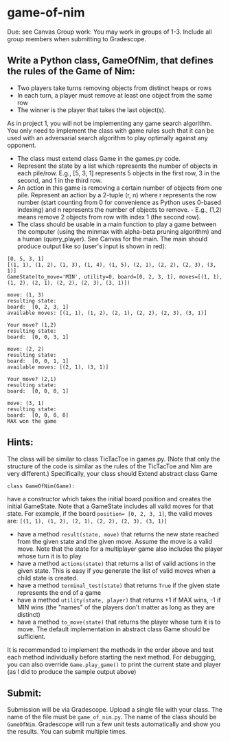 # game-of-nim
Due: see Canvas
Group work: You may work in groups of 1-3. Include all group members when submitting to Gradescope.

## Write a Python class, GameOfNim, that defines the rules of the Game of Nim:
- Two players take turns removing objects from distinct heaps or rows
- In each turn, a player must remove at least one object from the same row
- The winner is the player that takes the last object(s).

As in project 1, you will not be implementing any game search algorithm. You only need to implement the class with game rules such that it can be used with an adversarial search algorithm to play optimally against any opponent.

- The class must extend class Game in the games.py code.
- Represent the state by a list which represents the number of objects in each pile/row. E.g., [5, 3, 1] represents 5 objects in the first row, 3 in the second, and 1 in the third row.
- An action in this game is removing a certain number of objects from one pile. Represent an action by a 2-tuple (r, n) where r represents the row number (start counting from 0 for convenience as Python uses 0-based indexing) and n represents the number of objects to remove. - E.g., (1,2) means remove 2 objects from row with index 1 (the second row).
- The class should be usable in a main function to play a game between the computer (using the minmax with alpha-beta pruning algorithm) and a human (query_player). See Canvas for the main. The main should produce output like so (user's input is shown in red):

```
[0, 5, 3, 1]
[(1, 1), (1, 2), (1, 3), (1, 4), (1, 5), (2, 1), (2, 2), (2, 3), (3, 1)]
GameState(to_move='MIN', utility=0, board=[0, 2, 3, 1], moves=[(1, 1), (1, 2), (2, 1), (2, 2), (2, 3), (3, 1)])

move: (1, 3)
resulting state:
board:  [0, 2, 3, 1]
available moves: [(1, 1), (1, 2), (2, 1), (2, 2), (2, 3), (3, 1)]

Your move? (1,2)
resulting state:
board:  [0, 0, 3, 1]

move: (2, 2)
resulting state:
board:  [0, 0, 1, 1]
available moves: [(2, 1), (3, 1)]

Your move? (2,1)
resulting state:
board:  [0, 0, 0, 1]

move: (3, 1)
resulting state:
board:  [0, 0, 0, 0]
MAX won the game

```
## Hints:
The class will be similar to class TicTacToe in games.py. (Note that only the structure of the code is similar as the rules of the TicTacToe and Nim are very different.) Specifically, your class should 
Extend abstract class Game

```class GameOfNim(Game):```

have a constructor which takes the initial board position and creates the initial GameState. Note that a GameState includes all valid moves for that state. For example, if the board ```position= [0, 2, 3, 1]```, the valid moves are: ```[(1, 1), (1, 2), (2, 1), (2, 2), (2, 3), (3, 1)]```

- have a method ```result(state, move)``` that returns the new state reached from the given state and the given move. Assume the move is a valid move. Note that the state for a multiplayer game also includes the player whose turn it is to play
- have a method ```actions(state)``` that returns a list of valid actions in the given state. This is easy if you generate the list of valid moves when a child state is created.
- have a method ```terminal_test(state)``` that returns ```True``` if the given state represents the end of a game
- have a method ```utility(state, player)``` that returns +1 if MAX wins, -1 if MIN wins (the "names" of the players don't matter as long as they are distinct)
- have a method ```to_move(state)``` that returns the player whose turn it is to move. The default implementation in abstract class Game should be sufficient.

It is recommended to implement the methods in the order above and test each method individually before starting the next method.
For debugging, you can also override ```Game.play_game()``` to print the current state and player (as I did to produce the sample output above)

## Submit:

Submission will be via Gradescope. Upload a single file with your class. The name of the file must be ```game_of_nim.py```. The name of the class should be ```GameOfNim```. Gradescope will run a few unit tests automatically and show you the results. You can submit multiple times.



